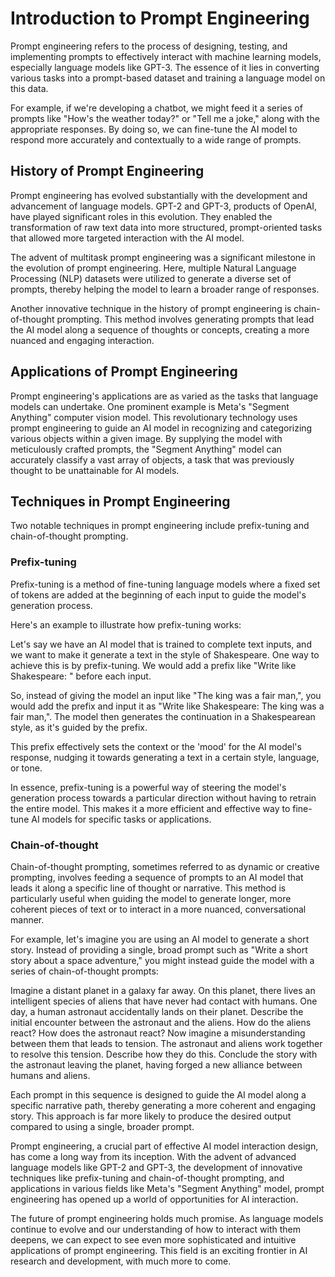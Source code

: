 # Introduction to Prompt Engineering
Prompt engineering refers to the process of designing, testing, and implementing prompts to effectively interact with machine learning models, especially language models like GPT-3. The essence of it lies in converting various tasks into a prompt-based dataset and training a language model on this data. 

For example, if we're developing a chatbot, we might feed it a series of prompts like "How's the weather today?" or "Tell me a joke," along with the appropriate responses. By doing so, we can fine-tune the AI model to respond more accurately and contextually to a wide range of prompts.

## History of Prompt Engineering
Prompt engineering has evolved substantially with the development and advancement of language models. GPT-2 and GPT-3, products of OpenAI, have played significant roles in this evolution. They enabled the transformation of raw text data into more structured, prompt-oriented tasks that allowed more targeted interaction with the AI model.

The advent of multitask prompt engineering was a significant milestone in the evolution of prompt engineering. Here, multiple Natural Language Processing (NLP) datasets were utilized to generate a diverse set of prompts, thereby helping the model to learn a broader range of responses.

Another innovative technique in the history of prompt engineering is chain-of-thought prompting. This method involves generating prompts that lead the AI model along a sequence of thoughts or concepts, creating a more nuanced and engaging interaction.

## Applications of Prompt Engineering
Prompt engineering's applications are as varied as the tasks that language models can undertake. One prominent example is Meta's "Segment Anything" computer vision model. This revolutionary technology uses prompt engineering to guide an AI model in recognizing and categorizing various objects within a given image. By supplying the model with meticulously crafted prompts, the "Segment Anything" model can accurately classify a vast array of objects, a task that was previously thought to be unattainable for AI models.

## Techniques in Prompt Engineering
Two notable techniques in prompt engineering include prefix-tuning and chain-of-thought prompting.

### Prefix-tuning
Prefix-tuning is a method of fine-tuning language models where a fixed set of tokens are added at the beginning of each input to guide the model's generation process.

Here's an example to illustrate how prefix-tuning works:

Let's say we have an AI model that is trained to complete text inputs, and we want to make it generate a text in the style of Shakespeare. One way to achieve this is by prefix-tuning. We would add a prefix like "Write like Shakespeare: " before each input.

So, instead of giving the model an input like "The king was a fair man,", you would add the prefix and input it as "Write like Shakespeare: The king was a fair man,". The model then generates the continuation in a Shakespearean style, as it's guided by the prefix.

This prefix effectively sets the context or the 'mood' for the AI model's response, nudging it towards generating a text in a certain style, language, or tone.

In essence, prefix-tuning is a powerful way of steering the model's generation process towards a particular direction without having to retrain the entire model. This makes it a more efficient and effective way to fine-tune AI models for specific tasks or applications.

### Chain-of-thought
Chain-of-thought prompting, sometimes referred to as dynamic or creative prompting, involves feeding a sequence of prompts to an AI model that leads it along a specific line of thought or narrative. This method is particularly useful when guiding the model to generate longer, more coherent pieces of text or to interact in a more nuanced, conversational manner.

For example, let's imagine you are using an AI model to generate a short story. Instead of providing a single, broad prompt such as "Write a short story about a space adventure," you might instead guide the model with a series of chain-of-thought prompts:

Imagine a distant planet in a galaxy far away.
On this planet, there lives an intelligent species of aliens that have never had contact with humans.
One day, a human astronaut accidentally lands on their planet.
Describe the initial encounter between the astronaut and the aliens.
How do the aliens react? How does the astronaut react?
Now imagine a misunderstanding between them that leads to tension.
The astronaut and aliens work together to resolve this tension. Describe how they do this.
Conclude the story with the astronaut leaving the planet, having forged a new alliance between humans and aliens.

Each prompt in this sequence is designed to guide the AI model along a specific narrative path, thereby generating a more coherent and engaging story. This approach is far more likely to produce the desired output compared to using a single, broader prompt.

Prompt engineering, a crucial part of effective AI model interaction design, has come a long way from its inception. With the advent of advanced language models like GPT-2 and GPT-3, the development of innovative techniques like prefix-tuning and chain-of-thought prompting, and applications in various fields like Meta's "Segment Anything" model, prompt engineering has opened up a world of opportunities for AI interaction.

The future of prompt engineering holds much promise. As language models continue to evolve and our understanding of how to interact with them deepens, we can expect to see even more sophisticated and intuitive applications of prompt engineering. This field is an exciting frontier in AI research and development, with much more to come.